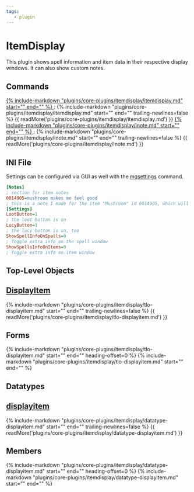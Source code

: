 ```yaml
---
tags:
   - plugin
---
```

# ItemDisplay
<!--desc-start-->
This plugin shows spell information and item data in their respective display windows. It can also show custom notes. 
<!--desc-end-->

## Commands

<a href="itemdisplay/">
{% 
  include-markdown "plugins/core-plugins/itemdisplay/itemdisplay.md" 
  start="<!--cmd-syntax-start-->" 
  end="<!--cmd-syntax-end-->" 
%}
</a>
:    {% include-markdown "plugins/core-plugins/itemdisplay/itemdisplay.md"
        start="<!--cmd-desc-start-->" 
        end="<!--cmd-desc-end-->" 
        trailing-newlines=false 
     %} {{ readMore('plugins/core-plugins/itemdisplay/itemdisplay.md') }}

<a href="inote/">
{% 
  include-markdown "plugins/core-plugins/itemdisplay/inote.md" 
  start="<!--cmd-syntax-start-->" 
  end="<!--cmd-syntax-end-->" 
%}
</a>
:    {% include-markdown "plugins/core-plugins/itemdisplay/inote.md"
        start="<!--cmd-desc-start-->" 
        end="<!--cmd-desc-end-->" 
        trailing-newlines=false 
     %} {{ readMore('plugins/core-plugins/itemdisplay/inote.md') }}

## INI File

Settings can be configured via GUI as well with the [mqsettings](../../../reference/commands/mqsettings.md) command.

```ini
[Notes]
; section for item notes
0014905=mushroom makes me feel good
; this is a note I made for the item "Mushroom" id 0014905, which will appear in the item display window. It's helpful to remember this fact! 
[Settings]
LootButton=1
; the loot button is on
LucyButton=1
; the lucy button is on, too
ShowSpellInfoOnSpells=0
; Toggle extra info on the spell window
ShowSpellsInfoOnItems=0
; Toggle extra info on item window
```

## Top-Level Objects

## [DisplayItem](tlo-displayitem.md)
{%
  include-markdown "plugins/core-plugins/itemdisplay/tlo-displayitem.md"
  start="<!--tlo-desc-start-->"
  end="<!--tlo-desc-end-->"
  trailing-newlines=false
%} {{ readMore('plugins/core-plugins/itemdisplay/tlo-displayitem.md') }}

<h2>Forms</h2>
{%
  include-markdown "plugins/core-plugins/itemdisplay/tlo-displayitem.md"
  start="<!--tlo-forms-start-->"
  end="<!--tlo-forms-end-->"
  heading-offset=0
%}
{% 
  include-markdown "plugins/core-plugins/itemdisplay/tlo-displayitem.md" 
  start="<!--tlo-linkrefs-start-->"
  end="<!--tlo-linkrefs-end-->"
%}

## Datatypes

## [displayitem](datatype-displayitem.md)
{% 
  include-markdown "plugins/core-plugins/itemdisplay/datatype-displayitem.md" 
  start="<!--dt-desc-start-->" 
  end="<!--dt-desc-end-->" 
  trailing-newlines=false
%} {{ readMore('plugins/core-plugins/itemdisplay/datatype-displayitem.md') }}

<h2>Members</h2>
{%
  include-markdown "plugins/core-plugins/itemdisplay/datatype-displayitem.md"
  start="<!--dt-members-start-->"
  end="<!--dt-members-end-->"
  heading-offset=0
%}
{%
  include-markdown "plugins/core-plugins/itemdisplay/datatype-displayitem.md"
  start="<!--dt-linkrefs-start-->"
  end="<!--dt-linkrefs-end-->"
%}
